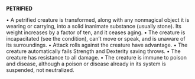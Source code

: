 __**PETRIFIED**__

• A petrified creature is transformed, along with any nonmagical object it is wearing or carrying, into a solid inanimate substance (usually stone). Its weight increases by a factor of ten, and it ceases aging.
• The creature is incapacitated (see the condition), can’t move or speak, and is unaware of its surroundings.
• Attack rolls against the creature have advantage.
• The creature automatically fails Strength and Dexterity saving throws.
• The creature has resistance to all damage.
• The creature is immune to poison and disease, although a poison or disease already in its system is suspended, not neutralized.
